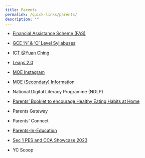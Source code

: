 ```yaml
---
title: Parents
permalink: /quick-links/parents/
description: ""
---
```

* [Financial Assistance Scheme (FAS)](https://staging.d3su4wj45hy3j2.amplifyapp.com/others/financial-assistance-scheme-fas/)

* [GCE ‘N’ & ‘O’ Level Syllabuses](https://www.seab.gov.sg/)

* [ICT @Yuan Ching](https://sites.google.com/view/hblyuanching/home)

* [Leaps 2.0](https://www.moe.gov.sg/education-in-sg/our-programmes/cca/leaps2-0)

* [MOE Instagram](https://www.instagram.com/parentingwith.moesg/)

* [MOE (Secondary) Information](https://www.moe.gov.sg/secondary)

* National Digital Literacy Programme (NDLP)

* [Parents’ Booklet to encourage Healthy Eating Habits at Home](/files/HPB%20HM%20Parents%20Booklet_School_Generic_30%20Mar.pdf)

* Parents Gateway

* Parents' Connect

* [Parents-In-Education](https://www.schoolbag.edu.sg/)

* [Sec 1 PES and CCA Showcase 2023](/others/Sec1PESCCAShowcase2023/)

* YC Scoop